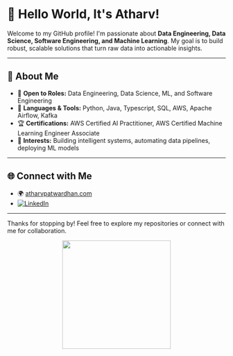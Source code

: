 # 👋 Hello World, It's Atharv!

Welcome to my GitHub profile! I'm passionate about **Data Engineering, Data Science, Software Engineering, and Machine Learning**. My goal is to build robust, scalable solutions that turn raw data into actionable insights.

---

## 🚀 About Me

- 💼 **Open to Roles:** Data Engineering, Data Science, ML, and Software Engineering
- 🐍 **Languages & Tools:** Python, Java, Typescript, SQL, AWS, Apache Airflow, Kafka
- 🏆 **Certifications:** AWS Certified AI Practitioner, AWS Certified Machine Learning Engineer Associate
- 🎯 **Interests:** Building intelligent systems, automating data pipelines, deploying ML models

---

## 🌐 Connect with Me

- 🌍 [atharvpatwardhan.com](https://atharvpatwardhan.com)
- [![LinkedIn](https://img.shields.io/badge/LinkedIn-Profile-blue?logo=linkedin)](https://www.linkedin.com/in/atharv-patwardhan/)
---

Thanks for stopping by! Feel free to explore my repositories or connect with me for collaboration.

<p align="center"><img src="https://media.giphy.com/media/TNf5oSRelTeI8/giphy.gif" width="250" /></p>


